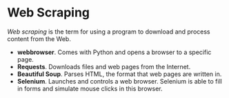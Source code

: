 # Web Scraping

*Web scraping* is the term for using a program to download and process content from the Web.

- **webbrowser**. Comes with Python and opens a browser to a specific page.
- **Requests**. Downloads files and web pages from the Internet.
- **Beautiful Soup**. Parses HTML, the format that web pages are written in.
- **Selenium**. Launches and controls a web browser. Selenium is able to fill in forms and simulate mouse clicks in this browser.


